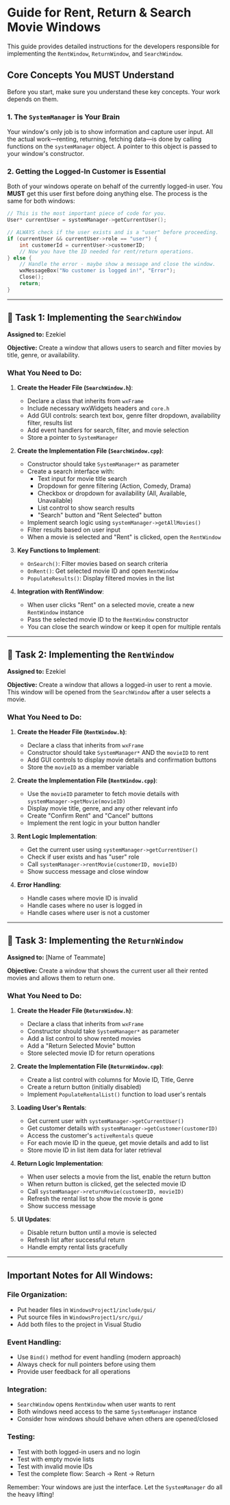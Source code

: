 # Guide for Rent, Return & Search Movie Windows

This guide provides detailed instructions for the developers responsible for implementing the `RentWindow`, `ReturnWindow`, and `SearchWindow`.

## Core Concepts You MUST Understand

Before you start, make sure you understand these key concepts. Your work depends on them.

### 1. The `SystemManager` is Your Brain

Your window's only job is to show information and capture user input. All the actual work—renting, returning, fetching data—is done by calling functions on the `systemManager` object. A pointer to this object is passed to your window's constructor.

### 2. Getting the Logged-In Customer is Essential

Both of your windows operate on behalf of the currently logged-in user. You **MUST** get this user first before doing anything else. The process is the same for both windows:

```cpp
// This is the most important piece of code for you.
User* currentUser = systemManager->getCurrentUser();

// ALWAYS check if the user exists and is a "user" before proceeding.
if (currentUser && currentUser->role == "user") {
    int customerId = currentUser->customerID;
    // Now you have the ID needed for rent/return operations.
} else {
    // Handle the error - maybe show a message and close the window.
    wxMessageBox("No customer is logged in!", "Error");
    Close();
    return;
}
```

---

## 📝 Task 1: Implementing the `SearchWindow`

**Assigned to:** Ezekiel

**Objective:** Create a window that allows users to search and filter movies by title, genre, or availability.

### What You Need to Do:

1. **Create the Header File (`SearchWindow.h`)**:

   - Declare a class that inherits from `wxFrame`
   - Include necessary wxWidgets headers and `core.h`
   - Add GUI controls: search text box, genre filter dropdown, availability filter, results list
   - Add event handlers for search, filter, and movie selection
   - Store a pointer to `SystemManager`

2. **Create the Implementation File (`SearchWindow.cpp`)**:

   - Constructor should take `SystemManager*` as parameter
   - Create a search interface with:
     - Text input for movie title search
     - Dropdown for genre filtering (Action, Comedy, Drama)
     - Checkbox or dropdown for availability (All, Available, Unavailable)
     - List control to show search results
     - "Search" button and "Rent Selected" button
   - Implement search logic using `systemManager->getAllMovies()`
   - Filter results based on user input
   - When a movie is selected and "Rent" is clicked, open the `RentWindow`

3. **Key Functions to Implement**:

   - `OnSearch()`: Filter movies based on search criteria
   - `OnRent()`: Get selected movie ID and open `RentWindow`
   - `PopulateResults()`: Display filtered movies in the list

4. **Integration with RentWindow**:
   - When user clicks "Rent" on a selected movie, create a new `RentWindow` instance
   - Pass the selected movie ID to the `RentWindow` constructor
   - You can close the search window or keep it open for multiple rentals

---

## 📝 Task 2: Implementing the `RentWindow`

**Assigned to:** Ezekiel

**Objective:** Create a window that allows a logged-in user to rent a movie. This window will be opened from the `SearchWindow` after a user selects a movie.

### What You Need to Do:

1. **Create the Header File (`RentWindow.h`)**:

   - Declare a class that inherits from `wxFrame`
   - Constructor should take `SystemManager*` AND the `movieID` to rent
   - Add GUI controls to display movie details and confirmation buttons
   - Store the `movieID` as a member variable

2. **Create the Implementation File (`RentWindow.cpp`)**:

   - Use the `movieID` parameter to fetch movie details with `systemManager->getMovie(movieID)`
   - Display movie title, genre, and any other relevant info
   - Create "Confirm Rent" and "Cancel" buttons
   - Implement the rent logic in your button handler

3. **Rent Logic Implementation**:

   - Get the current user using `systemManager->getCurrentUser()`
   - Check if user exists and has "user" role
   - Call `systemManager->rentMovie(customerID, movieID)`
   - Show success message and close window

4. **Error Handling**:
   - Handle cases where movie ID is invalid
   - Handle cases where no user is logged in
   - Handle cases where user is not a customer

---

## 📝 Task 3: Implementing the `ReturnWindow`

**Assigned to:** [Name of Teammate]

**Objective:** Create a window that shows the current user all their rented movies and allows them to return one.

### What You Need to Do:

1. **Create the Header File (`ReturnWindow.h`)**:

   - Declare a class that inherits from `wxFrame`
   - Constructor should take `SystemManager*` as parameter
   - Add a list control to show rented movies
   - Add a "Return Selected Movie" button
   - Store selected movie ID for return operations

2. **Create the Implementation File (`ReturnWindow.cpp`)**:

   - Create a list control with columns for Movie ID, Title, Genre
   - Create a return button (initially disabled)
   - Implement `PopulateRentalList()` function to load user's rentals

3. **Loading User's Rentals**:

   - Get current user with `systemManager->getCurrentUser()`
   - Get customer details with `systemManager->getCustomer(customerID)`
   - Access the customer's `activeRentals` queue
   - For each movie ID in the queue, get movie details and add to list
   - Store movie ID in list item data for later retrieval

4. **Return Logic Implementation**:

   - When user selects a movie from the list, enable the return button
   - When return button is clicked, get the selected movie ID
   - Call `systemManager->returnMovie(customerID, movieID)`
   - Refresh the rental list to show the movie is gone
   - Show success message

5. **UI Updates**:
   - Disable return button until a movie is selected
   - Refresh list after successful return
   - Handle empty rental lists gracefully

---

## Important Notes for All Windows:

### File Organization:

- Put header files in `WindowsProject1/include/gui/`
- Put source files in `WindowsProject1/src/gui/`
- Add both files to the project in Visual Studio

### Event Handling:

- Use `Bind()` method for event handling (modern approach)
- Always check for null pointers before using them
- Provide user feedback for all operations

### Integration:

- `SearchWindow` opens `RentWindow` when user wants to rent
- Both windows need access to the same `SystemManager` instance
- Consider how windows should behave when others are opened/closed

### Testing:

- Test with both logged-in users and no login
- Test with empty movie lists
- Test with invalid movie IDs
- Test the complete flow: Search → Rent → Return

Remember: Your windows are just the interface. Let the `SystemManager` do all the heavy lifting!
